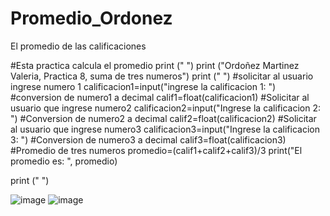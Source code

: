 # Promedio_Ordonez
El promedio de las calificaciones

#Esta practica calcula el promedio
print (" ")
print ("Ordoñez Martinez Valeria, Practica 8, suma de tres numeros")
print (" ")
#solicitar al usuario ingrese numero 1
calificacion1=input("ingrese la calificacion 1: ")
#conversion de numero1 a decimal
calif1=float(calificacion1)
#Solicitar al usuario que ingrese numero2
calificacion2=input("Ingrese la calificacion 2: ")
#Conversion de numero2 a decimal
calif2=float(calificacion2)
#Solicitar al usuario que ingrese numero3
calificacion3=input("Ingrese la calificacion 3: ")
#Conversion de numero3 a decimal
calif3=float(calificacion3)
#Promedio de tres numeros
promedio=(calif1+calif2+calif3)/3
print("El promedio es: ", promedio)

print (" ")

![image](https://github.com/user-attachments/assets/426989be-4d54-4086-a6b5-73ef8fee644e)
![image](https://github.com/user-attachments/assets/ba154c1d-ebf1-400d-ac22-9b0a3b36fb7f)


